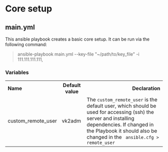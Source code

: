 # Core setup

## main.yml

This ansible playbook creates a basic core setup. It can be run via the following command:

> ansible-playbook main.yml --key-file "~/path/to/key_file" -i 111.111.111.111,

### Variables

<table>
  <tbody>
    <tr>
      <th align="left">Name</th>
      <th align="center">Default value</th>
      <th align="right">Declaration</th>
    </tr>
    <tr>
      <td align="left">custom_remote_user</td>
      <td align="left">vk2adm</td>
      <td align="left">
        The <code>custom_remote_user</code> is the default user, which should be used for accessing (ssh) the 
        server and installing dependencies. If changed in the Playbook it should also be changed in the <code> ansible.cfg > remote_user</code>
      </td>
    </tr>
  </tbody>
</table>
